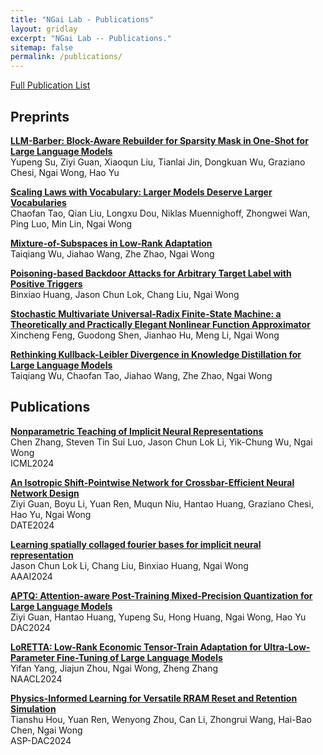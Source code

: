 ```yaml
---
title: "NGai Lab - Publications"
layout: gridlay
excerpt: "NGai Lab -- Publications."
sitemap: false
permalink: /publications/
---
```


[Full Publication List](https://www.eee.hku.hk/~nwong/pubs.html)

## Preprints

**[LLM-Barber: Block-Aware Rebuilder for Sparsity Mask in One-Shot for Large Language Models](https://arxiv.org/abs/2408.10631)**  
Yupeng Su, Ziyi Guan, Xiaoqun Liu, Tianlai Jin, Dongkuan Wu, Graziano Chesi, Ngai Wong, Hao Yu


**[Scaling Laws with Vocabulary: Larger Models Deserve Larger Vocabularies](https://arxiv.org/abs/2407.13623)**  
Chaofan Tao, Qian Liu, Longxu Dou, Niklas Muennighoff, Zhongwei Wan, Ping Luo, Min Lin, Ngai Wong


**[Mixture-of-Subspaces in Low-Rank Adaptation](https://arxiv.org/abs/2406.11909)**   
Taiqiang Wu, Jiahao Wang, Zhe Zhao, Ngai Wong


**[Poisoning-based Backdoor Attacks for Arbitrary Target Label with Positive Triggers](https://arxiv.org/abs/2405.05573)**    
Binxiao Huang, Jason Chun Lok, Chang Liu, Ngai Wong

**[Stochastic Multivariate Universal-Radix Finite-State Machine: a Theoretically and Practically Elegant Nonlinear Function Approximator](https://arxiv.org/pdf/2405.02356)**    
Xincheng Feng, Guodong Shen, Jianhao Hu, Meng Li, Ngai Wong

**[Rethinking Kullback-Leibler Divergence in Knowledge Distillation for Large Language Models](https://arxiv.org/abs/2404.02657)**   
Taiqiang Wu, Chaofan Tao, Jiahao Wang, Zhe Zhao, Ngai Wong


## Publications

**[Nonparametric Teaching of Implicit Neural Representations](https://arxiv.org/abs/2405.10531)**  
Chen Zhang, Steven Tin Sui Luo, Jason Chun Lok Li, Yik-Chung Wu, Ngai Wong   
ICML2024

**[An Isotropic Shift-Pointwise Network for Crossbar-Efficient Neural Network Design](https://ieeexplore.ieee.org/document/10546743)**     
Ziyi Guan, Boyu Li, Yuan Ren, Muqun Niu, Hantao Huang, Graziano Chesi, Hao Yu, Ngai Wong  
DATE2024

**[Learning spatially collaged fourier bases for implicit neural representation](https://arxiv.org/abs/2312.17018)**   
Jason Chun Lok Li, Chang Liu, Binxiao Huang, Ngai Wong   
AAAI2024

**[APTQ: Attention-aware Post-Training Mixed-Precision Quantization for Large Language Models](https://arxiv.org/abs/2402.14866)**   
Ziyi Guan, Hantao Huang, Yupeng Su, Hong Huang, Ngai Wong, Hao Yu   
DAC2024

**[LoRETTA: Low-Rank Economic Tensor-Train Adaptation for Ultra-Low-Parameter Fine-Tuning of Large Language Models](https://arxiv.org/abs/2402.11417)**    
Yifan Yang, Jiajun Zhou, Ngai Wong, Zheng Zhang  
NAACL2024

**[Physics-Informed Learning for Versatile RRAM Reset and Retention Simulation](https://dl.acm.org/doi/10.1109/ASP-DAC58780.2024.10473856)**         
Tianshu Hou, Yuan Ren, Wenyong Zhou, Can Li, Zhongrui Wang, Hai-Bao Chen, Ngai Wong   
ASP-DAC2024

